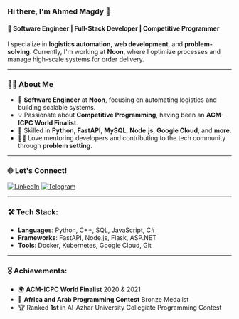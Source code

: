 ### Hi there, I'm Ahmed Magdy 👋 

#### 🚀 Software Engineer | Full-Stack Developer | Competitive Programmer

I specialize in **logistics automation**, **web development**, and **problem-solving**. Currently, I'm working at **Noon**, where I optimize processes and manage high-scale systems for order delivery.

---

### 👨‍💻 About Me
- 🏢 **Software Engineer** at **Noon**, focusing on automating logistics and building scalable systems.
- 💡 Passionate about **Competitive Programming**, having been an **ACM-ICPC World Finalist**.
- 🔧 Skilled in **Python**, **FastAPI**, **MySQL**, **Node.js**, **Google Cloud**, and **more**.
- 👨‍🏫 Love mentoring developers and contributing to the tech community through **problem setting**.

---

### 🌐 Let's Connect!
[![LinkedIn](https://img.shields.io/badge/LinkedIn-blue?style=for-the-badge&logo=linkedin)](https://www.linkedin.com/in/ahmed-magdy01/)
[![Telegram](https://img.shields.io/badge/Telegram-2CA5E0?style=for-the-badge&logo=telegram)](https://t.me/ahmed_magdy123)

---

### 🛠️ Tech Stack:
- **Languages**: Python, C++, SQL, JavaScript, C#
- **Frameworks**: FastAPI, Node.js, Flask, ASP.NET
- **Tools**: Docker, Kubernetes, Google Cloud, Git

---

### 🎖️ Achievements:
- 🌍 **ACM-ICPC World Finalist** 2020 & 2021
- 🥉 **Africa and Arab Programming Contest** Bronze Medalist
- 🏆 Ranked **1st** in Al-Azhar University Collegiate Programming Contest
